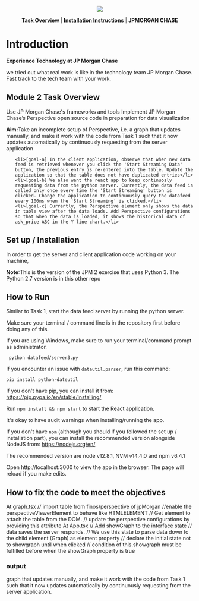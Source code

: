 <p align="center">
<a href="https://www.insidesherpa.com/virtual-internships/prototype/R5iK7HMxJGBgaSbvk/Technology%20Virtual%20Experience" target="_blank">
<img src="https://insidesherpa-assets.s3-ap-southeast-2.amazonaws.com/icons/jpmorgan/github+repo+images/jpmc+github+img.png">
	</a>
</p>

<p align="center"> 
	<b><a href="#task">Task Overview</a></b>
	|
	<b><a href="#installation">Installation Instructions</a></b>
	| 
	<b>JPMORGAN CHASE</b></p>

<h1> Introduction</h1> 
<b> Experience Technology at JP Morgan Chase </b>
<p>we tried out what real work is like in the technology team JP Morgan Chase. Fast track to the tech team with your work.</p>

<h2 id="task"> Module 2 Task Overview </h2>
<p>Use JP Morgan Chase's frameworks and tools
Implement JP Morgan Chase’s Perspective open source code in preparation for data visualization</p>
<p> <b>Aim:</b>Take an incomplete setup of Perspective, i.e. a graph that updates manually, and make it work with the code from Task 1 such that it now updates automatically by continuously requesting from the server application</p>

<ol>
	
	<li>[goal-a] In the client application, observe that when new data feed is retrieved whenever you click the 'Start Streaming Data' button, the previous entry is re-entered into the table. Update the application so that the table does not have duplicated entries</li>
	<li>[goal-b] We also want the react app to keep continuosly requesting data from the python server. Currently, the data feed is called only once every time the 'Start Streaming' button is clicked. Change the application to continuously query the datafeed every 100ms when the 'Start Streaming' is clicked.</li>
	<li>[goal-c] Currently, the Perspective element only shows the data in table view after the data loads. Add Perspective configurations so that when the data is loaded, it shows the historical data of ask_price ABC in the Y line chart.</li>	
</ol>

<h2 id="installation" >Set up / Installation</h2>
<p>In order to get the server and client application code working on your machine,</p>

<p><b>Note</b>:This is the version of the JPM 2 exercise that uses Python 3. The Python 2.7 version is in this other repo</a></p>

<h2>How to Run</h2>

<p>Similar to Task 1, start the data feed server by running the python server.</p> 
<p>Make sure your terminal / command line is in the repository first before doing any of this.</p>
<p>If you are using Windows, make sure to run your terminal/command prompt as administrator.</p>

<code> python datafeed/server3.py </code>

If you encounter an issue with `datautil.parser`, run this command: 

	pip install python-dateutil

If you don't have pip, you can install it from: https://pip.pypa.io/en/stable/installing/

Run <code>npm install && npm start</code> to start the React application.

It's okay to have audit warnings when installing/running the app.

If you don't have `npm` (although you should if you followed the set up / installation part), you can install the recommended version alongside NodeJS from: https://nodejs.org/en/

The recommended version are node v12.8.1, NVM v14.4.0 and npm v6.4.1 

Open http://localhost:3000 to view the app in the browser. The page will reload if you make edits.


<h2>How to fix the code to meet the objectives</h2>
At graph.tsx
// import table from finos/perspective of jpMorgan
//enable the perspectiveViewerElement to behave like HTMLELEMENT
// Get element to attach the table from the DOM.
// update the perspective configurations by providing this attribute
At App.tsx
// Add showGraph to the interface state
// data saves the server responds.
// We use this state to parse data down to the child element (Graph) as element property
// declare the initial state not to showgraph until when clicked
// condition of this.showgraph must be fulfilled before when the showGraph property is true
<h3>output</h3>
<p> graph that updates manually, and make it work with the code from Task 1 such that it now updates automatically by continuously requesting from the server application. </p>